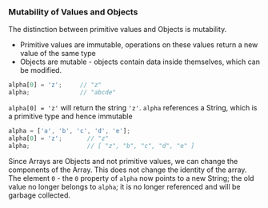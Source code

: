 ### Mutability of Values and Objects

The distinction between primitive values and Objects is mutability.

- Primitive values are immutable, operations on these values return a new value of the same type
- Objects are mutable - objects contain data inside themselves, which can be modified.

```js
alpha[0] = 'z';     // "z"
alpha;              // "abcde"
```

`alpha[0] = 'z'` will return the string `'z'`.
`alpha` references a String, which is a primitive type and hence immutable

```js
alpha = ['a', 'b', 'c', 'd', 'e'];
alpha[0] = 'z';       // "z"
alpha;                // [ "z", "b", "c", "d", "e" ]
```

Since Arrays are Objects and not primitive values, we can change the components of the Array. This does not change the identity of the array. The element `0` - the `0` property of `alpha` now points to a new String; the old value no longer belongs to `alpha`; it is no longer referenced and will be garbage collected.

